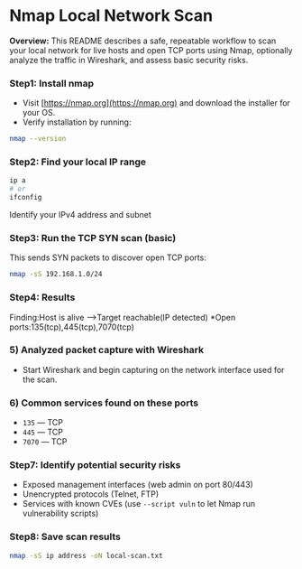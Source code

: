 # Nmap Local Network Scan 

**Overview:**
This README describes a safe, repeatable workflow to scan your local network for live hosts and open TCP ports using Nmap, optionally analyze the traffic in Wireshark, and assess basic security risks.

### Step1: Install nmap

* Visit [https://nmap.org](https://nmap.org) and download the installer for your OS.
* Verify installation by running:

```bash
nmap --version
```

### Step2: Find your local IP range

```bash
ip a
# or
ifconfig
```
Identify your IPv4 address and subnet 

### Step3: Run the TCP SYN scan (basic)

This sends SYN packets to discover open TCP ports:

```bash
nmap -sS 192.168.1.0/24
```

### Step4: Results

Finding:Host is alive -->Target reachable(IP detected)
*Open ports:135(tcp),445(tcp),7070(tcp)

### 5) Analyzed packet capture with Wireshark

* Start Wireshark and begin capturing on the network interface used for the scan.

### 6) Common services found on these ports

* `135` — TCP
* `445` — TCP
* `7070` — TCP

### Step7: Identify potential security risks

* Exposed management interfaces (web admin on port 80/443)
* Unencrypted protocols (Telnet, FTP)
* Services with known CVEs (use `--script vuln` to let Nmap run vulnerability scripts)

### Step8: Save scan results

```bash
nmap -sS ip address -oN local-scan.txt
```




